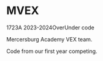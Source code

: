 # MVEX
1723A 2023-2024OverUnder code

Mercersburg Academy VEX team.

Code from our first year competing.
